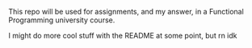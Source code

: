 This repo will be used for assignments, and my answer, in a Functional Programming university course. 

I might do more cool stuff with the README at some point, but rn idk
